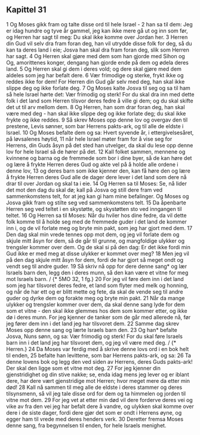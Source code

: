 ## Kapittel 31

1 Og Moses gikk fram og talte disse ord til hele Israel -
2 han sa til dem: Jeg er idag hundre og tyve år gammel, jeg kan ikke mere gå ut og inn som før, og Herren har sagt til meg: Du skal ikke komme over Jordan her.
3 Herren din Gud vil selv dra fram foran deg, han vil utrydde disse folk for deg, så du kan ta deres land i eie; Josva han skal dra fram foran deg, slik som Herren har sagt.
4 Og Herren skal gjøre med dem som han gjorde med Sihon og Og, amorittenes konger, dengang han gjorde ende på dem og ødela deres land.
5 Og Herren skal gi dem i deres vold; og dere skal gjøre med dem aldeles som jeg har befalt dere.
6 Vær frimodige og sterke, frykt ikke og reddes ikke for dem! For Herren din Gud går selv med deg, han skal ikke slippe deg og ikke forlate deg.
7 Og Moses kalte Josva til seg og sa til ham så hele Israel hørte det: Vær frimodig og sterk! For du skal dra inn med dette folk i det land som Herren tilsvor deres fedre å ville gi dem; og du skal skifte det ut til arv mellom dem.
8 Og Herren, han som drar foran deg, han skal være med deg - han skal ikke slippe deg og ikke forlate deg; du skal ikke frykte og ikke reddes.
9 Så skrev Moses opp denne lov og overgav den til prestene, Levis sønner, som bar Herrens pakts-ark, og til alle de eldste i Israel.
10 Og Moses befalte dem og sa: Hvert syvende år, i ettergivelsesåret, på løvsalenes høytid,
11 når hele Israel møter fram for å vise seg for Herrens, din Guds åsyn på det sted han utvelger, da skal du lese opp denne lov for hele Israel så de hører på det.
12 Kall folket sammen, mennene og kvinnene og barna og de fremmede som bor i dine byer, så de kan høre det og lære å frykte Herren deres Gud og akte vel på å holde alle ordene i denne lov,
13 og deres barn som ikke kjenner den, kan få høre den og lære å frykte Herren deres Gud alle de dager dere lever i det land som dere nå drar til over Jordan og skal ta i eie.
14 Og Herren sa til Moses: Se, nå lider det mot den dag du skal dø; kall på Josva og still dere fram ved sammenkomstens telt, for at jeg kan gi ham mine befalinger. Og Moses og Josva gikk fram og stilte seg ved sammenkomstens telt.
15 Da åpenbarte Herren seg ved teltet i en skystøtte, og skystøtten sto ved inngangen til teltet.
16 Og Herren sa til Moses: Når du hviler hos dine fedre, da vil dette folk komme til å holde seg med de fremmede guder i det land de kommer inn i, og de vil forlate meg og bryte min pakt, som jeg har gjort med dem.
17 Den dag skal min vrede tennes opp mot dem, og jeg vil forlate dem og skjule mitt åsyn for dem, så de går til grunne, og mangfoldige ulykker og trengsler kommer over dem. Og de skal si på den dag: Er det ikke fordi min Gud ikke er med meg at disse ulykker er kommet over meg?
18 Men jeg vil på den dag skjule mitt åsyn for dem, fordi de har gjort så meget ondt og vendt seg til andre guder.
19 Så skriv nå opp for dere denne sang* og lær Israels barn den, legg den i deres munn, så den kan være et vitne for meg mot Israels barn. / {* 5MO 32, 1 fg.}
20 For jeg vil føre dem inn i det land som jeg har tilsvoret deres fedre, et land som flyter med melk og honning, og når de har ett og er blitt mette og fete, da skal de vende seg til andre guder og dyrke dem og forakte meg og bryte min pakt.
21 Når da mange ulykker og trengsler kommer over dem, da skal denne sang lyde for dem som et vitne - den skal ikke glemmes hos dem som kommer etter, og ikke dø i deres munn. For jeg kjenner de tanker som de går med allerede nå, før jeg fører dem inn i det land jeg har tilsvoret dem.
22 Samme dag skrev Moses opp denne sang og lærte Israels barn den.
23 Og han* befalte Josva, Nuns sønn, og sa: Vær frimodig og sterk! For du skal føre Israels barn inn i det land jeg har tilsvoret dem, og jeg vil være med deg. / {* Herren.}
24 Da Moses var ferdig med å skrive denne lovs ord i en bok helt til enden,
25 befalte han levittene, som bar Herrens pakts-ark, og sa:
26 Ta denne lovens bok og legg den ved siden av Herrens, deres Guds pakts-ark! Der skal den ligge som et vitne mot deg.
27 For jeg kjenner din gjenstridighet og din stive nakke; se, enda idag mens jeg lever og er iblant dere, har dere vært gjenstridige mot Herren; hvor meget mere da etter min død!
28 Kall nå sammen til meg alle de eldste i deres stammer og deres tilsynsmenn, så vil jeg tale disse ord for dem og ta himmelen og jorden til vitne mot dem.
29 For jeg vet at etter min død vil dere forderve deres vei og vike av fra den vei jeg har befalt dere å vandre, og ulykken skal komme over dere i de siste dager, fordi dere gjør det som er ondt i Herrens øyne, og egger ham til vrede med deres henders verk.
30 Deretter fremsa Moses denne sang, fra begynnelsen til enden, for hele Israels menighet.

